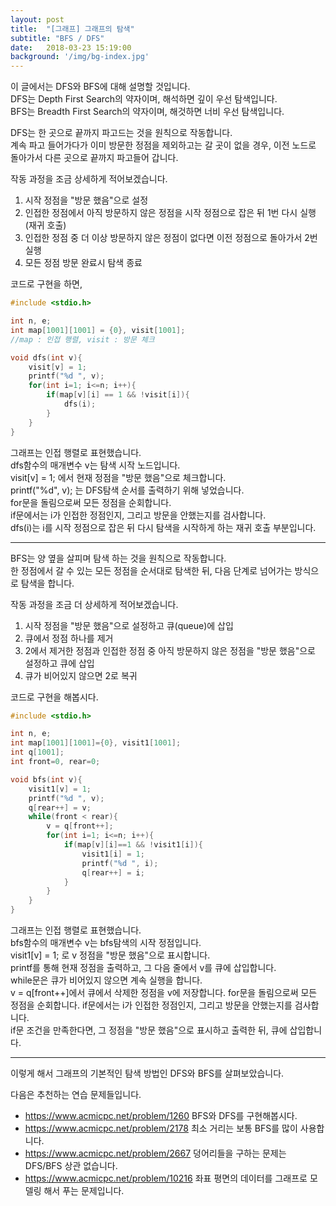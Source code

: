 ```yaml
---
layout: post
title:  "[그래프] 그래프의 탐색"
subtitle: "BFS / DFS"
date:   2018-03-23 15:19:00
background: '/img/bg-index.jpg'
---
```


이 글에서는 DFS와 BFS에 대해 설명할 것입니다.<br>
DFS는 Depth First Search의 약자이며, 해석하면 깊이 우선 탐색입니다.<br>
BFS는 Breadth First Search의 약자이며, 해것하면 너비 우선 탐색입니다.<br>

DFS는 한 곳으로 끝까지 파고드는 것을 원칙으로 작동합니다.<br>
계속 파고 들어가다가 이미 방문한 정점을 제외하고는 갈 곳이 없을 경우, 이전 노드로 돌아가서 다른 곳으로 끝까지 파고들어 갑니다.

작동 과정을 조금 상세하게 적어보겠습니다.
1. 시작 정점을 "방문 했음"으로 설정
2. 인접한 정점에서 아직 방문하지 않은 정점을 시작 정점으로 잡은 뒤 1번 다시 실행(재귀 호출)
3. 인접한 정점 중 더 이상 방문하지 않은 정점이 없다면 이전 정점으로 돌아가서 2번 실행
4. 모든 정점 방문 완료시 탐색 종료

코드로 구현을 하면,
```cpp
#include <stdio.h>

int n, e;
int map[1001][1001] = {0}, visit[1001];
//map : 인접 행렬, visit : 방문 체크

void dfs(int v){
	visit[v] = 1;
	printf("%d ", v);
	for(int i=1; i<=n; i++){
		if(map[v][i] == 1 && !visit[i]){
			dfs(i);
		}
	}
}
```

그래프는 인접 행렬로 표현했습니다.<br>
dfs함수의 매개변수 v는 탐색 시작 노드입니다.<br>
visit[v] = 1; 에서 현재 정점을 "방문 했음"으로 체크합니다.<br>
printf("%d", v); 는 DFS탐색 순서를 출력하기 위해 넣었습니다.<br>
for문을 돌림으로써 모든 정점을 순회합니다.<br>
if문에서는 i가 인접한 정점인지, 그리고 방문을 안했는지를 검사합니다.<br>
dfs(i)는 i를 시작 정점으로 잡은 뒤 다시 탐색을 시작하게 하는 재귀 호출 부분입니다.

<hr>

BFS는 양 옆을 살피며 탐색 하는 것을 원칙으로 작동합니다.<br>
한 정점에서 갈 수 있는 모든 정점을 순서대로 탐색한 뒤, 다음 단계로 넘어가는 방식으로 탐색을 합니다.

작동 과정을 조금 더 상세하게 적어보겠습니다.
1. 시작 정점을 "방문 했음"으로 설정하고 큐(queue)에 삽입
2. 큐에서 정점 하나를 제거
3. 2에서 제거한 정점과 인접한 정점 중 아직 방문하지 않은 정점을 "방문 했음"으로 설정하고 큐에 삽입
4. 큐가 비어있지 않으면 2로 복귀

코드로 구현을 해봅시다.
```cpp
#include <stdio.h>

int n, e;
int map[1001][1001]={0}, visit1[1001];
int q[1001];
int front=0, rear=0;

void bfs(int v){
	visit1[v] = 1;
	printf("%d ", v);
	q[rear++] = v;
	while(front < rear){
		v = q[front++];
		for(int i=1; i<=n; i++){
			if(map[v][i]==1 && !visit1[i]){
				visit1[i] = 1;
				printf("%d ", i);
				q[rear++] = i;
			}
		}
	}
}
```
그래프는 인접 행렬로 표현했습니다.<br>
bfs함수의 매개변수 v는 bfs탐색의 시작 정점입니다.<br>
visit1[v] = 1; 로 v 정점을 "방문 했음"으로 표시합니다.<br>
printf를 통해 현재 정점을 출력하고, 그 다음 줄에서 v를 큐에 삽입합니다.<br>
while문은 큐가 비어있지 않으면 계속 실행을 합니다.<br>
v = q[front++]에서 큐에서 삭제한 정점을 v에 저장합니다.
for문을 돌림으로써 모든 정점을 순회합니다.
if문에서는 i가 인접한 정점인지, 그리고 방문을 안했는지를 검사합니다.<br>
if문 조건을 만족한다면, 그 정점을 "방문 했음"으로 표시하고 출력한 뒤, 큐에 삽입합니다.<br>

<hr>

이렇게 해서 그래프의 기본적인 탐색 방법인 DFS와 BFS를 살펴보았습니다.

다음은 추천하는 연습 문제들입니다.<br>
* https://www.acmicpc.net/problem/1260 BFS와 DFS를 구현해봅시다.
* https://www.acmicpc.net/problem/2178 최소 거리는 보통 BFS를 많이 사용합니다.
* https://www.acmicpc.net/problem/2667 덩어리들을 구하는 문제는 DFS/BFS 상관 없습니다.
* https://www.acmicpc.net/problem/10216 좌표 평면의 데이터를 그래프로 모델링 해서 푸는 문제입니다.
